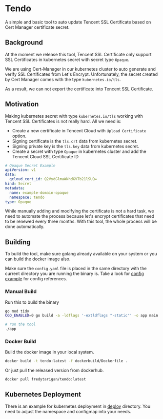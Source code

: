 # Tendo

A simple and basic tool to auto update Tencent SSL Certificate based on Cert Manager certificate secret.

## Background

At the moment we release this tool, Tencent SSL Certificate only support SSL Certificates in kubernetes secret with secret type `Opaque`. 

We are using Cert-Manager in our kubernetes cluster to auto generate and verify SSL Certificates from Let's Encrypt. Unfortunately, the secret created by Cert Manager comes with the type `kubernetes.io/tls`. 

As a result, we can not export the certificate into Tencent SSL Certificate.

## Motivation

Making kubernetes secret with type `kubernetes.io/tls` working with Tencent SSL Certificates is not really hard. All we need is:

* Create a new certificate in Tencent Cloud with `Upload Certificate` option.
* Signing certificate is the `tls.crt` data from kubernetes secret. 
* Signing private key is the `tls.key` data from kubernetes secret.
* Create a secret with type `Opaque` in kubernetes cluster and add the Tencent Cloud SSL Certificate ID

```yaml
# Opaque Secret Example
apiVersion: v1
data:
  qcloud_cert_id: Q2VydGlmaWNhdGVTb21lSUQ=
kind: Secret
metadata:
  name: example-domain-opaque
  namespace: tendo
type: Opaque
```

While manually adding and modifying the certificate is not a hard task, we need to automate the process because let's encrypt certificates that need to be renewed every three months. With this tool, the whole process will be done automatically.

## Building

To build the tool, make sure golang already available on your system or you can build the docker image also.

Make sure the `config.yaml` file is placed in the same directory with the current directory you are running the binary is. Take a look for [config example](./config/config.yaml.example) for config references.

### Manual Build

Run this to build the binary

```bash
go mod tidy
CGO_ENABLED=0 go build -a -ldflags '-extldflags "-static"' -o app main.go

# run the tool
./app
```

### Docker Build

Build the docker image in your local system.

```bash
docker build -t tendo:latest -f dockerbuild/Dockerfile .
```

Or just pull the released version from dockerhub.

```bash
docker pull fredytarigan/tendo:latest
```

## Kubernetes Deployment

There is an example for kubernetes deployment in [deploy](./deploy/) directory. You need to adjust the namespace and configmap into your needs.



